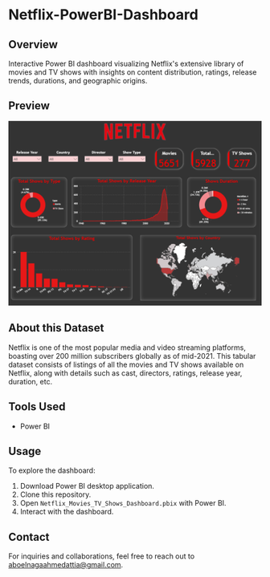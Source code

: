 # Netflix-PowerBI-Dashboard
## Overview

Interactive Power BI dashboard visualizing Netflix's extensive library of movies and TV shows with insights on content distribution, ratings, release trends, durations, and geographic origins.

## Preview

![Netflix Movies and TV Shows Dashboard Preview](https://github.com/Ahmed-Attia-div/Netflix-PowerBI-Dashboard/blob/main/Dashboard.png)

## About this Dataset

Netflix is one of the most popular media and video streaming platforms, boasting over 200 million subscribers globally as of mid-2021. This tabular dataset consists of listings of all the movies and TV shows available on Netflix, along with details such as cast, directors, ratings, release year, duration, etc.

## Tools Used

- Power BI

## Usage

To explore the dashboard:

1. Download Power BI desktop application.
2. Clone this repository.
3. Open `Netflix_Movies_TV_Shows_Dashboard.pbix` with Power BI.
4. Interact with the dashboard.

## Contact

For inquiries and collaborations, feel free to reach out to aboelnagaahmedattia@gmail.com.
